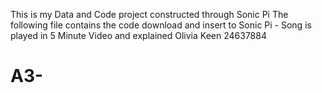 This is my Data and Code project constructed through Sonic Pi 
The following file contains the code download and insert to Sonic Pi - Song is played in 5 Minute Video and explained 
Olivia Keen 
24637884
# A3-

